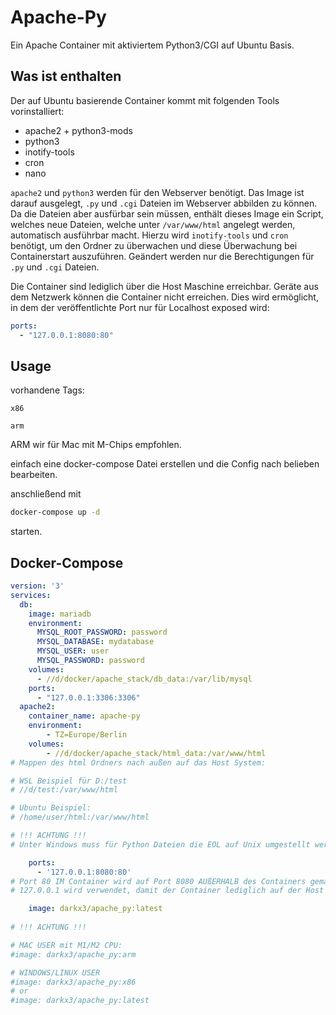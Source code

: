 # Apache-Py

Ein Apache Container mit aktiviertem Python3/CGI auf Ubuntu Basis.

## Was ist enthalten

Der auf Ubuntu basierende Container kommt mit folgenden Tools vorinstalliert:

- apache2 + python3-mods
- python3
- inotify-tools
- cron
- nano

`apache2` und `python3` werden für den Webserver benötigt.
Das Image ist darauf ausgelegt, `.py` und `.cgi` Dateien im Webserver abbilden zu können.
Da die Dateien aber ausfürbar sein müssen, enthält dieses Image ein Script, welches neue Dateien, 
welche unter `/var/www/html` angelegt werden, automatisch ausführbar macht. Hierzu wird `inotify-tools` und `cron` benötigt,
um den Ordner zu überwachen und diese Überwachung bei Containerstart auszuführen. 
Geändert werden nur die Berechtigungen für `.py` und `.cgi` Dateien.

Die Container sind lediglich über die Host Maschine erreichbar.
Geräte aus dem Netzwerk können die Container nicht erreichen.
Dies wird ermöglicht, in dem der veröffentlichte Port nur für Localhost exposed wird:

```yaml
ports:
  - "127.0.0.1:8080:80"
```


## Usage

vorhandene Tags:

`x86`

`arm`

ARM wir für Mac mit M-Chips empfohlen.

einfach eine docker-compose Datei erstellen und die Config nach belieben bearbeiten.

anschließend mit

```bash
docker-compose up -d
```

starten.


## Docker-Compose

```yaml
version: '3'
services:
  db:
    image: mariadb
    environment:
      MYSQL_ROOT_PASSWORD: password
      MYSQL_DATABASE: mydatabase
      MYSQL_USER: user
      MYSQL_PASSWORD: password
    volumes:
      - //d/docker/apache_stack/db_data:/var/lib/mysql
    ports:
      - "127.0.0.1:3306:3306"
  apache2:
    container_name: apache-py
    environment:
        - TZ=Europe/Berlin
    volumes:
        - //d/docker/apache_stack/html_data:/var/www/html       
# Mappen des html Ordners nach außen auf das Host System:

# WSL Beispiel für D:/test
# //d/test:/var/www/html

# Ubuntu Beispiel:
# /home/user/html:/var/www/html

# !!! ACHTUNG !!!
# Unter Windows muss für Python Dateien die EOL auf Unix umgestellt werden, ansonsten kann die Datei nicht gelesen werden.

    ports:
      - '127.0.0.1:8080:80'
# Port 80 IM Container wird auf Port 8080 AUßERHALB des Containers gemappt. http://localhost:8080/
# 127.0.0.1 wird verwendet, damit der Container lediglich auf der Host Maschine und nicht extern erreichbar ist.

    image: darkx3/apache_py:latest
      
# !!! ACHTUNG !!!

# MAC USER mit M1/M2 CPU: 
#image: darkx3/apache_py:arm

# WINDOWS/LINUX USER
#image: darkx3/apache_py:x86
# or
#image: darkx3/apache_py:latest 

```